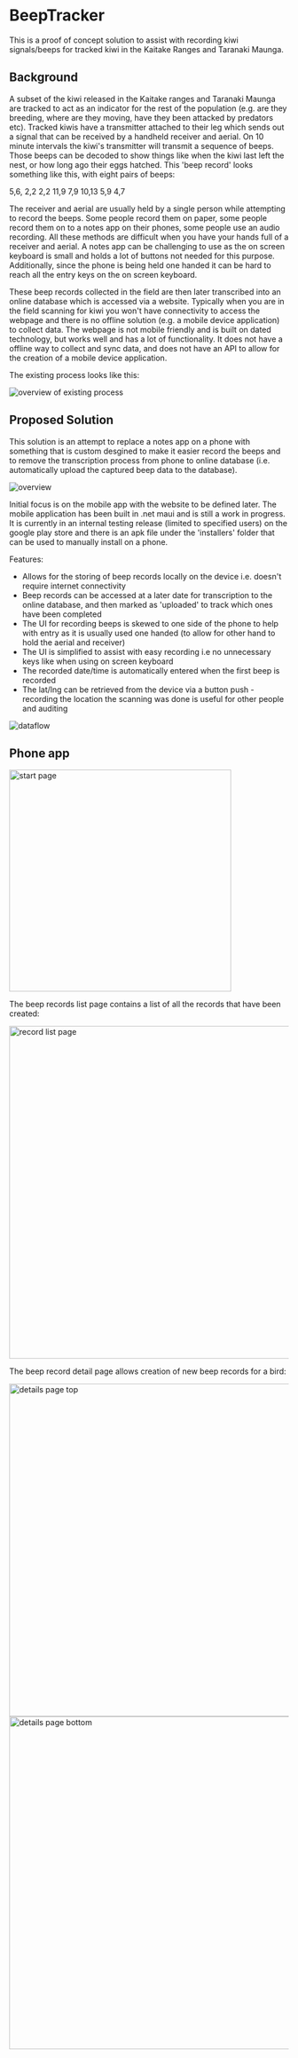 # BeepTracker

This is a proof of concept solution to assist with recording kiwi signals/beeps for tracked kiwi in the Kaitake Ranges and Taranaki Maunga. 

## Background

A subset of the kiwi released in the Kaitake ranges and Taranaki Maunga are tracked to act as an indicator for the rest of the population (e.g. are they breeding, where are they moving, have they been attacked by predators etc). Tracked kiwis have a transmitter attached to their leg which sends out a signal that can be received by a handheld receiver and aerial. On 10 minute intervals the kiwi's transmitter will transmit a sequence of beeps. Those beeps can be decoded to show things like when the kiwi last left the nest, or how long ago their eggs hatched. This 'beep record' looks something like this, with eight pairs of beeps:

5,6, 2,2 2,2 11,9 7,9 10,13 5,9 4,7

The receiver and aerial are usually held by a single person while attempting to record the beeps. Some people record them on paper, some people record them on to a notes app on their phones, some people use an audio recording. All these methods are difficult when you have your hands full of a receiver and aerial. A notes app can be challenging to use as the on screen keyboard is small and holds a lot of buttons not needed for this purpose. Additionally, since the phone is being held one handed it can be hard to reach all the entry keys on the on screen keyboard.

These beep records collected in the field are then later transcribed into an online database which is accessed via a website. Typically when you are in the field scanning for kiwi you won't have connectivity to access the webpage and there is no offline solution (e.g. a mobile device application) to collect data. The webpage is not mobile friendly and is built on dated technology, but works well and has a lot of functionality. It does not have a offline way to collect and sync data, and does not have an API to allow for the creation of a mobile device application.

The existing process looks like this:

<img src="Doco/Diagrams/overview-existingprocess.png" alt="overview of existing process" />

## Proposed Solution

This solution is an attempt to replace a notes app on a phone with something that is custom desgined to make it easier record the beeps and to remove the transcription process from phone to online database (i.e. automatically upload the captured beep data to the database). 

<img src="Doco/Diagrams/overview.png" alt="overview" />

Initial focus is on the mobile app with the website to be defined later. The mobile application has been built in .net maui and is still a work in progress. It is currently in an internal testing release (limited to specified users) on the google play store and there is an apk file under the 'installers' folder that can be used to manually install on a phone.

Features:
* Allows for the storing of beep records locally on the device i.e. doesn't require internet connectivity
* Beep records can be accessed at a later date for transcription to the online database, and then marked as 'uploaded' to track which ones have been completed
* The UI for recording beeps is skewed to one side of the phone to help with entry as it is usually used one handed (to allow for other hand to hold the aerial and receiver)
* The UI is simplified to assist with easy recording i.e no unnecessary keys like when using on screen keyboard
* The recorded date/time is automatically entered when the first beep is recorded
* The lat/lng can be retrieved from the device via a button push - recording the location the scanning was done is useful for other people and auditing

<img src="Doco/Diagrams/dataflow.png" alt="dataflow" />

## Phone app

<img src="Screenshots/startpage01.png" alt="start page" width="400">

The beep records list page contains a list of all the records that have been created:

<img src="Screenshots/recordlist01annotated.png" alt="record list page" width="600">

The beep record detail page allows creation of new beep records for a bird:

<img src="Screenshots/details01annotated.png" alt="details page top" width="600">
<img src="Screenshots/details02annotated.png" alt="details page bottom" width="600">
